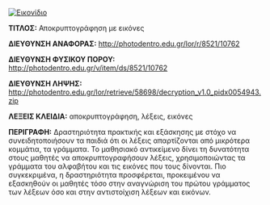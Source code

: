 [![Εικονίδιο](http://photodentro.edu.gr/lor/retrieve/58320/decryption_v1.0.zip_teaser.jpg)](http://photodentro.edu.gr/lor/r/8521/10762)

**ΤΙΤΛΟΣ:** Αποκρυπτογράφηση με εικόνες

**ΔΙΕΥΘΥΝΣΗ ΑΝΑΦΟΡΑΣ:** http://photodentro.edu.gr/lor/r/8521/10762

**ΔΙΕΥΘΥΝΣΗ ΦΥΣΙΚΟΥ ΠΟΡΟΥ:** http://photodentro.edu.gr/v/item/ds/8521/10762

**ΔΙΕΥΘΥΝΣΗ ΛΗΨΗΣ:** http://photodentro.edu.gr/lor/retrieve/58698/decryption_v1.0_pidx0054943.zip

**ΛΕΞΕΙΣ ΚΛΕΙΔΙΑ:** αποκρυπτογράφηση, λέξεις, εικόνες

**ΠΕΡΙΓΡΑΦΗ:** Δραστηριότητα πρακτικής και εξάσκησης με στόχο να συνειδητοποιήσουν τα παιδιά ότι οι λέξεις απαρτίζονται από μικρότερα κομμάτια, τα γράμματα. Το μαθησιακό αντικείμενο δίνει τη δυνατότητα στους μαθητές να αποκρυπτογραφήσουν λέξεις, χρησιμοποιώντας τα γράμματα του αλφαβήτου και τις εικόνες που τους δίνονται.
Πιο συγκεκριμένα, η δραστηριότητα προσφέρεται, προκειμένου να εξασκηθούν οι μαθητές τόσο στην αναγνώριση του πρώτου γράμματος των λέξεων όσο και στην αντιστοίχιση λέξεων και εικόνων.
